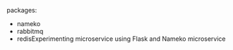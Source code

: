 packages:
- nameko
- rabbitmq
- redisExperimenting microservice using Flask and Nameko microservice
